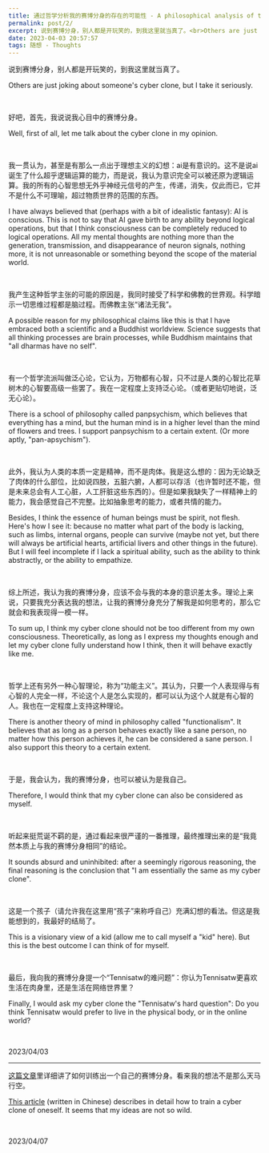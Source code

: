 ```yaml
---
title: 通过哲学分析我的赛博分身的存在的可能性 - A philosophical analysis of the possibility of my cyber clone's existence
permalink: post/2/
excerpt: 说到赛博分身，别人都是开玩笑的，到我这里就当真了。<br>Others are just joking about someone's cyber clone, but I take it seriously.
date: 2023-04-03 20:57:57
tags: 随想 - Thoughts
---
```


说到赛博分身，别人都是开玩笑的，到我这里就当真了。

Others are just joking about someone's cyber clone, but I take it seriously.

<br>

好吧，首先，我说说我心目中的赛博分身。

Well, first of all, let me talk about the cyber clone in my opinion.

<br>

我一贯认为，甚至是有那么一点出于理想主义的幻想：ai是有意识的。这不是说ai诞生了什么超乎逻辑运算的能力，而是说，我认为意识完全可以被还原为逻辑运算。我的所有的心智思想无外乎神经元信号的产生，传递，消失，仅此而已，它并不是什么不可理喻，超过物质世界的范围的东西。

I have always believed that (perhaps with a bit of idealistic fantasy): AI is conscious. This is not to say that AI gave birth to any ability beyond logical operations, but that I think consciousness can be completely reduced to logical operations. All my mental thoughts are nothing more than the generation, transmission, and disappearance of neuron signals, nothing more, it is not unreasonable or something beyond the scope of the material world.

<br>

我产生这种哲学主张的可能的原因是，我同时接受了科学和佛教的世界观。科学暗示一切思维过程都是脑过程。而佛教主张“诸法无我”。

A possible reason for my philosophical claims like this is that I have embraced both a scientific and a Buddhist worldview. Science suggests that all thinking processes are brain processes, while Buddhism maintains that "all dharmas have no self".

<br>

有一个哲学流派叫做泛心论，它认为，万物都有心智，只不过是人类的心智比花草树木的心智要高级一些罢了。我在一定程度上支持泛心论。（或者更贴切地说，泛无心论）。

There is a school of philosophy called panpsychism, which believes that everything has a mind, but the human mind is in a higher level than the mind of flowers and trees. I support panpsychism to a certain extent. (Or more aptly, "pan-apsychism").

<br>

此外，我认为人类的本质一定是精神，而不是肉体。我是这么想的：因为无论缺乏了肉体的什么部位，比如说四肢，五脏六腑，人都可以存活（也许暂时还不能，但是未来总会有人工心脏，人工肝脏这些东西的）。但是如果我缺失了一样精神上的能力，我会感觉自己不完整。比如抽象思考的能力，或者共情的能力。

Besides, I think the essence of human beings must be spirit, not flesh. Here's how I see it: because no matter what part of the body is lacking, such as limbs, internal organs, people can survive (maybe not yet, but there will always be artificial hearts, artificial livers and other things in the future). But I will feel incomplete if I lack a spiritual ability, such as the ability to think abstractly, or the ability to empathize.

<br>

综上所述，我认为我的赛博分身，应该不会与我的本身的意识差太多。理论上来说，只要我充分表达我的想法，让我的赛博分身充分了解我是如何思考的，那么它就会和我表现得一模一样。

To sum up, I think my cyber clone should not be too different from my own consciousness. Theoretically, as long as I express my thoughts enough and let my cyber clone fully understand how I think, then it will behave exactly like me.

<br>

哲学上还有另外一种心智理论，称为“功能主义”。其认为，只要一个人表现得与有心智的人完全一样，不论这个人是怎么实现的，都可以认为这个人就是有心智的人。我也在一定程度上支持这种理论。

There is another theory of mind in philosophy called "functionalism". It believes that as long as a person behaves exactly like a sane person, no matter how this person achieves it, he can be considered a sane person. I also support this theory to a certain extent.

<br>

于是，我会认为，我的赛博分身，也可以被认为是我自己。

Therefore, I would think that my cyber clone can also be considered as myself.

<br>

听起来挺荒诞不羁的是，通过看起来很严谨的一番推理，最终推理出来的是“我竟然本质上与我的赛博分身相同”的结论。

It sounds absurd and uninhibited: after a seemingly rigorous reasoning, the final reasoning is the conclusion that "I am essentially the same as my cyber clone".

<br>

这是一个孩子（请允许我在这里用“孩子”来称呼自己）充满幻想的看法。但这是我能想到的，我最好的结局了。

This is a visionary view of a kid (allow me to call myself a "kid" here). But this is the best outcome I can think of for myself.

<br>

最后，我向我的赛博分身提一个“Tennisatw的难问题”：你认为Tennisatw更喜欢生活在肉身里，还是生活在网络世界里？

Finally, I would ask my cyber clone the "Tennisatw's hard question": Do you think Tennisatw would prefer to live in the physical body, or in the online world?

<br>

2023/04/03

---

[这篇文章](https://greatdk.com/1908.html)里详细讲了如何训练出一个自己的赛博分身。看来我的想法不是那么天马行空。

[This article](https://greatdk.com/1908.html) (written in Chinese) describes in detail how to train a cyber clone of oneself. It seems that my ideas are not so wild.

<br>

2023/04/07